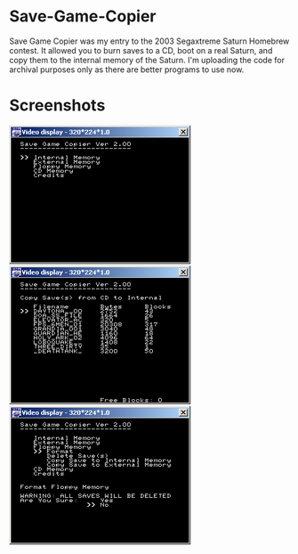 # Save-Game-Copier
Save Game Copier was my entry to the 2003 Segaxtreme Saturn Homebrew contest. It allowed you to burn saves to a CD, boot on a real Saturn, and copy them to the internal memory of the Saturn. I'm uploading the code for archival purposes only as there are better programs to use now. 

# Screenshots
![Menu](menu.png)
![Screenshot 1](cdtointernal.png)
![Screenshot 2](floppymenu.png)
